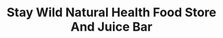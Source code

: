 ---
title: "Stay Wild Natural Health Food Store And Juice Bar"
url: /pemberton/stay-wild-natural-health-food-store-and-juice-bar/
shop: Bioladen
---